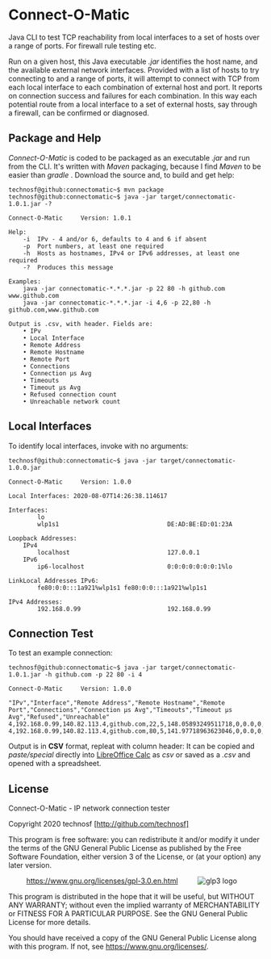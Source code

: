 # Connect-O-Matic
Java CLI to test TCP reachability from local interfaces to a set of hosts over a range of ports. For firewall rule testing etc.

Run on a given host, this Java executable  _.jar_  identifies the host name, and the available external network interfaces. Provided with a list of hosts to try connecting to and a range of ports, it will attempt to connect with TCP from each local interface to each combination of external host and port.
It reports on connection success and failures for each combination.
In this way each potential route from a local interface to a set of external hosts, say through a firewall, can be confirmed or diagnosed.

## Package and Help
_Connect-O-Matic_  is coded to be packaged as an executable  _.jar_  and run from the CLI. It's written with  _Maven_  packaging, because I find  _Maven_  to be easier than _gradle_ . Download the source and, to build and get help:

```console
technosf@github:connectomatic~$ mvn package
technosf@github:connectomatic~$ java -jar target/connectomatic-1.0.1.jar -?	

Connect-O-Matic		Version: 1.0.1

Help:
	-i	IPv - 4 and/or 6, defaults to 4 and 6 if absent
	-p	Port numbers, at least one required
	-h	Hosts as hostnames, IPv4 or IPv6 addresses, at least one required
	-?	Produces this message

Examples:
	java -jar connectomatic-*.*.*.jar -p 22 80 -h github.com www.github.com
	java -jar connectomatic-*.*.*.jar -i 4,6 -p 22,80 -h github.com,www.github.com

Output is .csv, with header. Fields are:
	• IPv
	• Local Interface
	• Remote Address
	• Remote Hostname
	• Remote Port
	• Connections
	• Connection μs Avg
	• Timeouts
	• Timeout μs Avg
	• Refused connection count
	• Unreachable network count

```
	
## Local Interfaces
To identify local interfaces, invoke with no arguments:	

```console
technosf@github:connectomatic~$ java -jar target/connectomatic-1.0.0.jar

Connect-O-Matic		Version: 1.0.0

Local Interfaces: 2020-08-07T14:26:38.114617

Interfaces:
		lo                              	
		wlp1s1                          	DE:AD:BE:ED:01:23A

Loopback Addresses:
	IPv4
		localhost                       	127.0.0.1
	IPv6
		ip6-localhost                   	0:0:0:0:0:0:0:1%lo

LinkLocal Addresses IPv6:
		fe80:0:0:::1a921%wlp1s1	fe80:0:0:::1a921%wlp1s1

IPv4 Addresses:
		192.168.0.99                    	192.168.0.99
```
## Connection Test
To test an example connection:

```console
technosf@github:connectomatic~$ java -jar target/connectomatic-1.0.1.jar -h github.com -p 22 80 -i 4

Connect-O-Matic		Version: 1.0.0

"IPv","Interface","Remote Address","Remote Hostname","Remote Port","Connections","Connection μs Avg","Timeouts","Timeout μs Avg","Refused","Unreachable"
4,192.168.0.99,140.82.113.4,github.com,22,5,148.05893249511718,0,0.0,0,0
4,192.168.0.99,140.82.113.4,github.com,80,5,141.97718963623046,0,0.0,0,0

```
Output is in **CSV** format, repleat with column header: It can be copied and  _paste/special_  directly into [LibreOffice Calc](https://www.libreoffice.org/) as  _csv_  or saved as a  _.csv_  and opened with a spreadsheet.

## License

Connect-O-Matic - IP network connection tester

Copyright 2020  technosf  [http://github.com/technosf]

This program is free software: you can redistribute it and/or modify
it under the terms of the GNU General Public License as published by
the Free Software Foundation, either version 3 of the License, or
(at your option) any later version.

&nbsp;&nbsp;&nbsp;&nbsp;&nbsp;&nbsp;&nbsp;&nbsp;
https://www.gnu.org/licenses/gpl-3.0.en.html
&nbsp;&nbsp;&nbsp;&nbsp;&nbsp;&nbsp;&nbsp;&nbsp;
![glp3 logo](https://www.gnu.org/graphics/gplv3-127x51.png)


This program is distributed in the hope that it will be useful,
but WITHOUT ANY WARRANTY; without even the implied warranty of
MERCHANTABILITY or FITNESS FOR A PARTICULAR PURPOSE.  See the
GNU General Public License for more details.

You should have received a copy of the GNU General Public License
along with this program.  If not, see <https://www.gnu.org/licenses/>.
